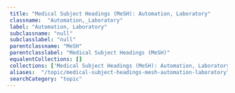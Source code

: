 ```yaml
--- 
 title: "Medical Subject Headings (MeSH): Automation, Laboratory" 
 classname:  "Automation,_Laboratory" 
 label: "Automation, Laboratory" 
 subclassname: "null" 
 subclasslabel: "null" 
 parentclassname: "MeSH" 
 parentclasslabel: "Medical Subject Headings (MeSH)" 
 equalentCollections: [] 
 collections: ['Medical Subject Headings (MeSH): Automation, Laboratory']
 aliases:  "/topic/medical-subject-headings-mesh-automation-laboratory"  
 searchCategory: "topic" 
---
```


